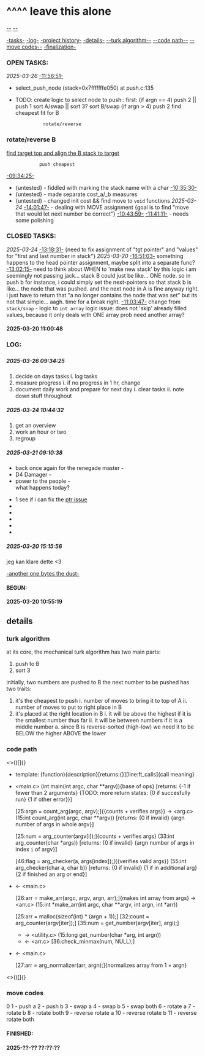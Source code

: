 []()
^^^^
leave this alone
================
[--]()
[--]()


[-tasks-](#TASKS)
[-log-](#LOG)
[-project history-](#BEGUN)
[-details-](#details)
[--turk algorithm--](#turk-algorithm)
[--code path--](#code-path)
[--move codes--](#move-codes)
[-finalization-](#FINISHED)
###	OPEN TASKS:
*2025-03-26*
[-11:56:51-](push.c#L135)
- select_push_node (stack=0x7fffffffe050) at push.c:135
- TODO:
	create logic to select node to push::
		first:
			(if argn == 4)
				push 2	||	push 1
				sort A/swap	||	sort 3?
				sort B/swap
			(if argn > 4)
				push 2
				find cheapest fit for B


				rotate/reverse
###	rotate/reverse B
[find target top and align the B stack to target](turk.c#next_align)

				push cheapest
<!-- RESOLVED make errors 2025-03-26 11:37:48

cost.c:51:3: warning: implicit declaration of function 'get_cost' is invalid in C99 [-Wimplicit-function-declaration]
                get_cost(n_a, n_b, c_a, c_b);
                ^
cost.c:52:1: warning: non-void function does not return a value [-Wreturn-type]
}
^
cost.c:54:6: error: conflicting types for 'get_cost'
void    get_cost(t_n *node_a, t_n *node_b, t_c *cost_a, t_c *cost_b)
        ^
cost.c:51:3: note: previous implicit declaration is here
                get_cost(n_a, n_b, c_a, c_b);
                ^
cost.c:94:13: warning: incompatible pointer to integer conversion assigning to 'char' from 'char [2]' [-Wint-conversion]
                cost->stk = "A";
                          ^ ~~~
cost.c:146:7: error: conflicting types for 'find_move'
void            find_move(t_n **stack_a, t_n **stack_b)
                ^
./push_swap.h:50:7: note: previous declaration is here
void            find_move(t_n **stack);
                ^
cost.c:151:8: error: use of undeclared identifier 'stack'
        n = (*stack);
              ^
cost.c:158:32: error: use of undeclared identifier 'stack'
                n->c->mov = select_push_node(stack);
-->
[-09:34:25-](push.c)
- {untested} - fiddled with marking the stack name with a char
[-10:35:30-](cost.c#get_cost)
- {untested} - made separate cost_a/_b measures
- {untested} - changed init cost && find move to `void` functions
*2025-03-24*
[-14:01:47-](cost.c#find_move) - dealing with MOVE assignment
{goal is to find "move that would let next number be correct"}
[-10:43:59-](#2025-03-24-104432)
[-11:41:11-](push.c#L45) - needs some polishing
###	CLOSED TASKS:
*2025-03-24*
[-13:18:31-](util/debug.c#d_print_cost)
{need to fix assignment of "tgt pointer" and "values" for "first and last number in stack"}
*2025-03-20*
[-16:51:03-](../actual/init.c#init_stack_a)
something happens to the head pointer assignment, maybe split into a separate func?
[-13:02:15-](../actual/push_swap.c#push_b)
need to think about WHEN to 'make new stack'
by this logic i am seemingly not passing jack...
stack B could just be like... ONE node.
so in push b for instance, i could simply set the next-pointers
so that stack b is like... the node that was pushed.
and the next node in A is fine anyway right.
i just have to return that "a no longer contains the node that was set"
but its not that simple... 
aagh. time for a break right.
[-11:03:47-](../actual/arr.c#normalizer)
change from `stack/snap` - logic to `int array` logic
issue:	does not 'skip' already filled values, because it only deals with ONE array
prob need another array?
####	2025-03-20 11:00:48

###	LOG:
#####	
#####	2025-03-26 09:34:25
1. decide on days tasks
	i. log tasks
2. measure progress
	i. if no progress in 1 hr, change
3. document daily work and prepare for next day
	i.	clear tasks
	ii.	note down stuff throughout
#####	2025-03-24 10:44:32
1. get an overview
2. work an hour or two
3. regroup
#####	2025-03-21 09:10:38
- back once again for the renegade master -  
- D4 Damager -  
- power to the people -  
what happens today?

*	1	see if i can fix the [ptr issue]()
*	
*	
*	
*	
*	
#####	2025-03-20 15:15:56
jeg kan klare dette
<3

[-another one bytes the dust-](../logs/qs.md)
####	BEGUN:
####	2025-03-20 10:55:19
##	details
###	turk algorithm
at its core, the mechanical turk algorithm has two main parts:
1. push to B
2. sort 3

initially, two numbers are pushed to B
the next number to be pushed has two traits:
1. it's the cheapest to push
	i.	number of moves to bring it to top of A
	ii.	number of moves to put to right place in B
2. it's placed at the right location in B
	i.	it will be above the highest if it is the smallest number thus far
	ii.	it will be between numbers if it is a middle number
		a.	since B is reverse-sorted (high-low) we need it to be
			BELOW the higher
			ABOVE the lower



###	code path
<>()[]{}
- template: <file>(function){description}[returns:{}][line:ft_calls]{call meaning}
- <main.c>
	(int	main(int argc, char **argv)){base of ops}
	[returns:
	{-1	if fewer than 2 arguments}
	{TODO: more return states:
	{0	if succesfully run}
	{1	if other error}}]

	[25:argn = count_arg(argc, argv);]{{counts + verifies args}}
	-> <arg.c>
	(15:int	count_arg(int argc, char **argv))
		[returns:
		{0	if invalid}
		{argn	number of args in whole argv}]

	[25:num = arg_counter(argv[i]);]{counts + verifies args}
	(33:int	arg_counter(char *args))
		[returns:
		{0	if invalid}
		{argn	number of args in index `i` of argv}]

	[46:flag = arg_checker(a, args[index]);]{{verifies valid args}}
	(55:int	arg_checker(char a, char b))
		[returns:
		{0	if invalid}
		{1	if in additional arg}
		{2	if finished an arg or end}]

-	<- <main.c>

	[26:arr = make_arr(argc, argv, argn, arr);]{makes int array from args}
	-> <arr.c>
	(15:int	*make_arr(int argc, char **argv, int argn, int *arr))
	
	[25:arr = malloc(sizeof(int) * (argn + 1));]
	[32:count = arg_counter(argv[iter]);]
	[35:num = get_number(argv[iter], argi);]
	-	-> <utility.c>
		(15:long	get_number(char *arg, int argn))
	-	<- <arr.c>
	[36:check_minmax(num, NULL);]
-	<- <main.c>	

	[27:arr = arg_normalizer(arr, argn);]{normalizes array from 1 = argn}


<>()[]{}
###	move codes
0
1	-	push a
2	-	push b
3	-	swap a
4	-	swap b
5	-	swap both
6	-	rotate a
7	-	rotate b
8	-	rotate both
9	-	reverse rotate a
10	-	reverse rotate b
11	-	reverse rotate both
####	FINISHED:
####	2025-??-?? ??:??:??

<!-- void	push(t_n **stack_src, t_n **stack_dst)
{
	t_n	*src_info;
	t_n	*src_head;
	t_n	*dst_info;
	t_n	**dst_head;

	src_info = (*stack_src)->i;
	dst_info = (*stack_dst)->i;
	
	dst_head = src_info->h;
	src_head = (*dst_head)->h;
	dst_info->h = src_info->h;
	ft_push_src(stack_src, src_info);
	ft_push_src(stack_dst, dst_info);

} -->
<!--

/*______________________________________________________________*\
||                                                              ||
\*______________________________________________________________*/

-->
<!-- 
  ______________________________________________________________
||                                                              ||
||                                                              ||
||______________________________________________________________||
 -->